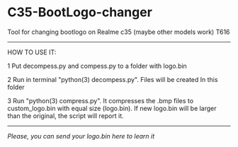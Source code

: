 # C35-BootLogo-changer
Tool for changing bootlogo on Realme c35 (maybe other models work) T616

--------------

HOW TO USE IT:

1 Put decompess.py and compess.py to a folder with logo.bin

2 Run in terminal "python(3) decompess.py". Files will be created In this folder

3 Run "python(3) compress.py". It compresses the .bmp files to custom_logo.bin with equal size (logo.bin). If new logo.bin will be larger than the original, the script will report it. 

---------------


_Please, you can send your logo.bin here to learn it_
